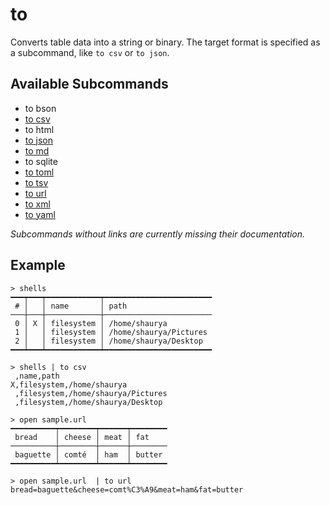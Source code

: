 # to

Converts table data into a string or binary. The target format is specified as a subcommand, like `to csv` or `to json`.

## Available Subcommands

* to bson
* [to csv](to-csv.md)
* to html
* [to json](to-json.md)
* [to md](to-md.md)
* to sqlite
* [to toml](to-toml.md)
* [to tsv](to-tsv.md)
* [to url](to-url.md)
* [to xml](to-xml.md)
* [to yaml](to-yaml.md)

*Subcommands without links are currently missing their documentation.*

## Example

```shell
> shells
━━━┯━━━┯━━━━━━━━━━━━┯━━━━━━━━━━━━━━━━━━━━━━━━
 # │   │ name       │ path
───┼───┼────────────┼────────────────────────
 0 │ X │ filesystem │ /home/shaurya
 1 │   │ filesystem │ /home/shaurya/Pictures
 2 │   │ filesystem │ /home/shaurya/Desktop
━━━┷━━━┷━━━━━━━━━━━━┷━━━━━━━━━━━━━━━━━━━━━━━━
```

```shell
> shells | to csv
 ,name,path
X,filesystem,/home/shaurya
 ,filesystem,/home/shaurya/Pictures
 ,filesystem,/home/shaurya/Desktop
```

```shell
> open sample.url
━━━━━━━━━━┯━━━━━━━━┯━━━━━━┯━━━━━━━━
 bread    │ cheese │ meat │ fat
──────────┼────────┼──────┼────────
 baguette │ comté  │ ham  │ butter
━━━━━━━━━━┷━━━━━━━━┷━━━━━━┷━━━━━━━━
```

```shell
> open sample.url  | to url
bread=baguette&cheese=comt%C3%A9&meat=ham&fat=butter
```
